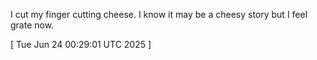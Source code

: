  
I cut my finger cutting cheese. I know it may be a cheesy story but I feel grate now.
 
[ 
Tue Jun 24 00:29:01 UTC 2025
 ]
